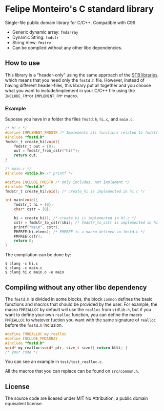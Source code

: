 # Felipe Monteiro's C standard library

Single-file public domain library for C/C++. Compatible with C99.

- Generic dynamic array: `fmdarray`
- Dynamic String: `fmdstr`
- String View: `fmstrv`
- Can be compiled without any other libc dependencies. 

## How to use

This library is a "header-only" using the same approach of the
[STB libraries](https://github.com/nothings/stb/), which means that you need
only the `fmstd.h` file.
However, instead of having different header-files, this library put all together and you
choose what you want to include/implement in your C/C++ file using the `INCLUDE_FM*`or
`IMPLEMENT_FM*`  macro.

### Example

Suposse you have in a folder the files `fmstd.h`, `hi.c`, and `main.c`.

```c
/* hi.c */
#define IMPLEMENT_FMDSTR /* Implements all functions related to fmdstr */
#include "fmstd.h"
fmdstr_t create_hi(void){
    fmdstr_t out = {0};
    out = fmdstr_from_cstr("hi!");
    return out;
}
```

```c
/* main.c */
#include <stdio.h> /* printf */

#define INCLUDE_FMDSTR /* Only includes, not implement */
#include "fmstd.h"
fmdstr_t create_hi(void); /* create_hi is implemented in hi.c */

int main(void){
    fmdstr_t hi = {0};
    char* cstr = {0};

    hi = create_hi(); /* create_hi is implemented in hi.c */
    cstr = fmdstr_to_cstr(&hi); /* fmdstr_to_cstr is implemented in hi.c */
    printf("%s\n", cstr);
    FMFREE(hi.elems); /* FMFREE is a macro defined in fmstd.h */
    FMFREE(cstr);
    return 0;
}
```

The compilation can be done by:
```console
$ clang -c hi.c
$ clang -c main.c
$ clang hi.o main.o -o main
```
## Compiling without any other libc dependency

The `fmstd.h` is divided in some blocks, the block `common` defines the basic
functions and macros that should be provided by the user. For example, the macro
`FMREALLOC` by default will use the `realloc` from `stdlib.h`, but if you want to
define your own `realloc` function, you can define the macro `FMREALLOC` to whatever
fuction you want with the same signature of `realloc` before the `fmstd.h` inclusion.

```c
#define FMREALLOC my_realloc
#define INCLUDE_FMDARRAY
#include "fmstd.h"
void* my_realloc(void* ptr, size_t size){ return NULL; }
/* your code */
```

You can see an example in `test/test_realloc.c`.

All the macros that you can replace can be found on `src/common.h`.

## License

The source code are licesed under MIT No Attribution, a public domain equivalent
license.
